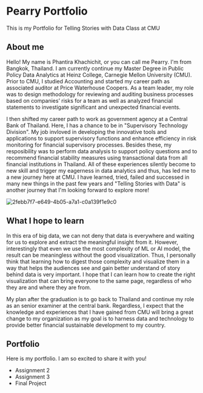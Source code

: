# Pearry Portfolio
This is my Portfolio for Telling Stories with Data Class at CMU

## About me
Hello! My name is Phantira Khachichit, or you can call me Pearry. I'm from Bangkok, Thailand. I am currently continue my Master Degree in Public Policy Data Analytics at Heinz College, Carnegie Mellon University (CMU). Prior to CMU, I studied Accounting and started my career path as associated auditor at Price Waterhouse Coopers. As a team leader, my role was to design methodology for reviewing and auditing business processes based on companies’ risks for a team as well as analyzed financial statements to investigate significant and unexpected financial events. 

I then shifted my career path to work as government agency at a Central Bank of Thailand. Here, I has a chance to be in "Supervisory Technology Division". My job invloved in developing the innovative tools and applications to support supervisory functions and enhance efficiency in risk monitoring for financial supervisory processes. Besides these, my resposibility was to perform data analysis to support policy questions and to recommend financial stability measures using transactional data from all financial institutions in Thailand. All of these experiences silently become to new skill and trigger my eagerness in data analytics and thus, has led me to a new journey here at CMU. I have learned, tried, failed and successed in many new things in the past few years and "Telling Stories with Data" is another journey that I'm looking forward to explore more! 

![2febb7f7-e649-4b05-a7a1-c0a139f1e9c0](https://user-images.githubusercontent.com/67538479/213560625-77f08b5e-c312-4bac-8069-48aeaee58ebf.jpg)

## What I hope to learn
In this era of big data, we can not deny that data is everywhere and waiting for us to explore and extract the meaningful insight from it. However, interestingly that even we use the most complexity of ML or AI model, the result can be meaningless without the good visualization. Thus, I personally think that learning how to digest those complexity and visualize them in a way that helps the audiences see and gain better understand of story behind data is very important. I hope that I can learn how to create the right visualization that can bring everyone to the same page, regardless of who they are and where they are from.

My plan after the graduation is to go back to Thailand and continue my role as an senior examiner at the central bank. Regardless, I expect that the knowledge and experiences that I have gained from CMU will bring a great change to my organization as my goal is to harness data and technology to provide better financial sustainable development to my country.

## Portfolio
Here is my portfolio. I am so excited to share it with you!
* Assignment 2
* Assignment 3
* Final Project

